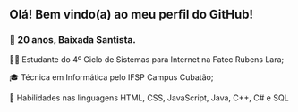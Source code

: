 <h2> Olá! Bem vindo(a) ao meu perfil do GitHub!</h2>
<h3>📍 20 anos, Baixada Santista.</h3>
<p>👩‍💻 Estudante do 4º Ciclo de Sistemas para Internet na Fatec Rubens Lara;</p>
<p>🎓 Técnica em Informática pelo IFSP Campus Cubatão;</p>
<p>📖 Habilidades nas linguagens HTML, CSS, JavaScript, Java, C++, C# e SQL </p>
